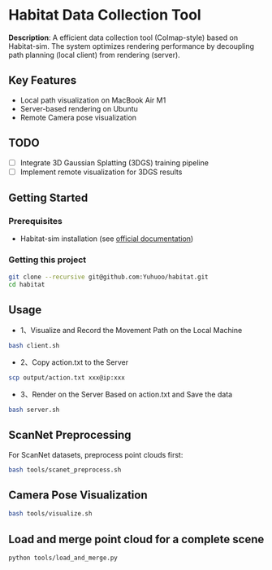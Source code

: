 # Habitat Data Collection Tool

**Description**: A efficient data collection tool (Colmap-style) based on Habitat-sim. The system optimizes rendering performance by decoupling path planning (local client) from rendering (server).

## Key Features
- Local path visualization on MacBook Air M1
- Server-based rendering on Ubuntu
- Remote Camera pose visualization

## TODO
- [ ] Integrate 3D Gaussian Splatting (3DGS) training pipeline
- [ ] Implement remote visualization for 3DGS results

## Getting Started

### Prerequisites
- Habitat-sim installation (see [official documentation](https://github.com/facebookresearch/habitat-sim))

### Getting this project
```bash
git clone --recursive git@github.com:Yuhuoo/habitat.git
cd habitat
```

## Usage
- 1、Visualize and Record the Movement Path on the Local Machine
```bash
bash client.sh
```

- 2、Copy action.txt to the Server
```bash
scp output/action.txt xxx@ip:xxx
```

- 3、Render on the Server Based on action.txt and Save the data
```bash
bash server.sh
```

## ScanNet Preprocessing
For ScanNet datasets, preprocess point clouds first:
```bash
bash tools/scanet_preprocess.sh
```
## Camera Pose Visualization
```bash
bash tools/visualize.sh
```

## Load and merge point cloud for a complete scene
```bash
python tools/load_and_merge.py
```